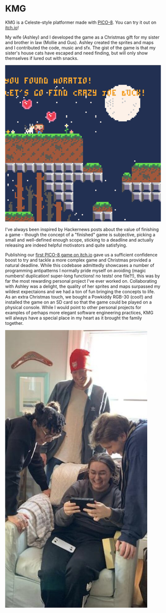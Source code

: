 # KMG
KMG is a Celeste-style platformer made with [PICO-8](https://www.lexaloffle.com/pico-8.php).
You can try it out on [itch.io](https://chunkilu.itch.io/kmg)!

My wife (Ashley) and I developed the game as a Christmas gift for my sister and brother
in law (Mollie and Gus). Ashley created the sprites and maps and I contributed the code, music
and sfx. The gist of the game is that my sister's house cats have escaped and need
finding, but will only show themselves if lured out with snacks.

![KMG screenshot](./kmg-screenshot.png)

I've always been inspired by Hackernews posts about the value of finishing
a game - though the concept of a "finished" game is subjective, picking a small
and well-defined enough scope, sticking to a deadline and actually releasing are indeed helpful motivators and quite satisfying.

Publishing our [first PICO-8 game on
itch.io](https://chunkilu.itch.io/frite-lite) gave us a sufficient confidence
boost to try and tackle a more complex game and Christmas provided a natural
deadline. While this codebase admittedly showcases a number of programming
antipatterns I normally pride myself on avoiding (magic numbers! duplication! super-long
functions! no tests! one file?!), this was by far the most rewarding personal project I've ever
worked on. Collaborating with Ashley was a delight, the quality of her sprites and maps surpassed my wildest expectaions and we had a ton of fun bringing the concepts to life.
As an extra Christmas touch, we bought a Powkiddy RGB-30 (cool!) and installed the
game on an SD card so that the game could be played on a physical console.
While I would point to other personal projects for examples of perhaps more
elegant software engineering practices, KMG will always have a special place in
my heart as it brought the family together.

![family testing KMG on xmas morning](./xmas.jpeg)

